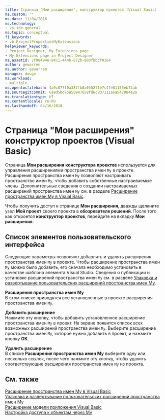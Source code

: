 ```yaml
---
title: Страница "Мои расширения", конструктор проектов (Visual Basic) | Документы Майкрософт
ms.custom: ''
ms.date: 11/04/2016
ms.technology:
- vs-ide-general
ms.topic: conceptual
f1_keywords:
- vb.ProjectPropertiesMyExtensions
helpviewer_keywords:
- Project Designer, My Extensions page
- My Extensions page in Project Designer
ms.assetid: 2f08494e-84c1-444b-872b-900fbbcf0364
author: gewarren
ms.author: gewarren
manager: douge
ms.workload:
- multiple
ms.openlocfilehash: 4a9c877f0a387fb0a0552f1e7c47e81155eb72ab
ms.sourcegitcommit: 6a9d5bd75e50947659fd6c837111a6a547884e2a
ms.translationtype: HT
ms.contentlocale: ru-RU
ms.lasthandoff: 04/16/2018
---
```

# <a name="my-extensions-page-project-designer-visual-basic"></a>Страница "Мои расширения" конструктор проектов (Visual Basic)
Страница **Мои расширения** **конструктора проектов** используется для управления расширениями пространства имен `My` в проекте. Расширения пространства имен `My` позволяют настраивать пространство имен `My`, чтобы добавить собственные настраиваемые члены. Дополнительные сведения о создании настраиваемых расширений пространства имен `My` см. в разделе [Расширение пространства имен My в Visual Basic](/dotnet/visual-basic/developing-apps/customizing-extending-my/extending-the-my-namespace).  
  
 Чтобы получить доступ к странице **Мои расширения**, дважды щелкните узел **Мой проект** своего проекта в **обозревателе решений**. После того как откроется **конструктор проектов**, перейдите на вкладку **Мои расширения**.  
  
## <a name="uielement-list"></a>Список элементов пользовательского интерфейса  
 Следующие параметры позволяют добавлять и удалять расширения пространства имен `My` в проекте. Чтобы расширение пространства имен `My` можно было добавить, его сначала необходимо установить в качестве шаблона элемента Visual Studio. Сведения о публикации и установке расширений пространства имен `My` см. в разделе [Упаковка и развертывание пользовательских расширений пространства имен My](/dotnet/visual-basic/developing-apps/customizing-extending-my/packaging-and-deploying-custom-my-extensions).  
  
 **Расширения пространства имен My**  
 В этом списке приводятся все установленные в проекте расширения пространства имен `My`.  
  
 **Добавить расширение**  
 Нажмите эту кнопку, чтобы добавить установленное расширение пространства имен `My` в проект. На экране появится список всех возможных расширений пространства имен `My`. Выберите расширение пространства имен `My`, которое нужно добавить в проект, и нажмите кнопку **ОК**.  
  
 **Удалить расширение**  
 В списке **Расширения пространства имен My** выберите одну или несколько ссылок, после чего нажмите эту кнопку, чтобы удалить соответствующие расширения пространства имен `My` из проекта.  
  
## <a name="see-also"></a>См. также  
 [Расширение пространства имен My в Visual Basic](/dotnet/visual-basic/developing-apps/customizing-extending-my/extending-the-my-namespace)   
 [Упаковка и развертывание пользовательских расширений пространства имен My](/dotnet/visual-basic/developing-apps/customizing-extending-my/packaging-and-deploying-custom-my-extensions)   
 [Расширение модели приложения Visual Basic](/dotnet/visual-basic/developing-apps/customizing-extending-my/extending-the-visual-basic-application-model)   
 [Настройка доступа к объектам через My](/dotnet/visual-basic/developing-apps/customizing-extending-my/customizing-which-objects-are-available-in-my)